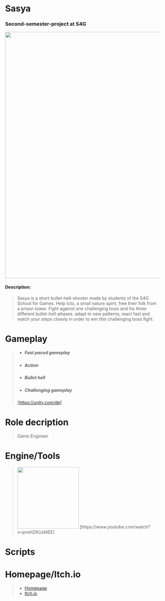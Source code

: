 # Sasya
### Second-semester-project at S4G

<img src="https://user-images.githubusercontent.com/73071252/162714607-4caea9b5-469a-4a68-b59c-277191b8c04c.png" width="800" />

#### Description:
> Sasya is a short bullet-hell-shooter made by students of the S4G School for Games.
Help Icto, a small nature spirit, free their folk from a prison tower.
Fight against one challenging boss and his three different bullet-hell-phases.
adapt to new patterns, react fast and watch your steps
cloesly in order to win this challenging boss fight.

# Gameplay 

> - ##### Fast paced gameplay
> - ##### Action
> - ##### Bullet hell
> - ##### Challenging gameplay
> [https://unity.com/de]

# Role decription
> Game Engineer

# Engine/Tools
> <img src="https://user-images.githubusercontent.com/73071252/156392267-4f301341-f902-49d8-bbc3-023aad8ab843.jpg" width="200" /> 
> [https://www.youtube.com/watch?v=pnxhDXUsMEE]

# Scripts

# Homepage/Itch.io
> - [Homepage](https://sasya.school4games.net/)
> - [Itch.io](https://s4g.itch.io/sasya)
